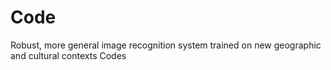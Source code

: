 # Code
Robust, more general image recognition system trained on new geographic and cultural contexts
Codes
